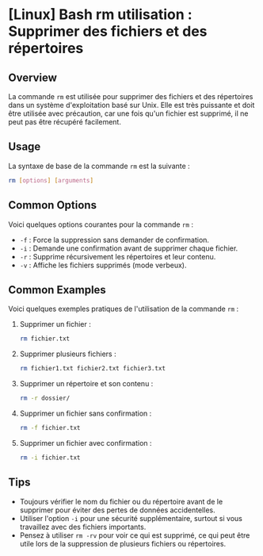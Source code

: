 # [Linux] Bash rm utilisation : Supprimer des fichiers et des répertoires

## Overview
La commande `rm` est utilisée pour supprimer des fichiers et des répertoires dans un système d'exploitation basé sur Unix. Elle est très puissante et doit être utilisée avec précaution, car une fois qu'un fichier est supprimé, il ne peut pas être récupéré facilement.

## Usage
La syntaxe de base de la commande `rm` est la suivante :

```bash
rm [options] [arguments]
```

## Common Options
Voici quelques options courantes pour la commande `rm` :

- `-f` : Force la suppression sans demander de confirmation.
- `-i` : Demande une confirmation avant de supprimer chaque fichier.
- `-r` : Supprime récursivement les répertoires et leur contenu.
- `-v` : Affiche les fichiers supprimés (mode verbeux).

## Common Examples
Voici quelques exemples pratiques de l'utilisation de la commande `rm` :

1. Supprimer un fichier :
   ```bash
   rm fichier.txt
   ```

2. Supprimer plusieurs fichiers :
   ```bash
   rm fichier1.txt fichier2.txt fichier3.txt
   ```

3. Supprimer un répertoire et son contenu :
   ```bash
   rm -r dossier/
   ```

4. Supprimer un fichier sans confirmation :
   ```bash
   rm -f fichier.txt
   ```

5. Supprimer un fichier avec confirmation :
   ```bash
   rm -i fichier.txt
   ```

## Tips
- Toujours vérifier le nom du fichier ou du répertoire avant de le supprimer pour éviter des pertes de données accidentelles.
- Utiliser l'option `-i` pour une sécurité supplémentaire, surtout si vous travaillez avec des fichiers importants.
- Pensez à utiliser `rm -rv` pour voir ce qui est supprimé, ce qui peut être utile lors de la suppression de plusieurs fichiers ou répertoires.